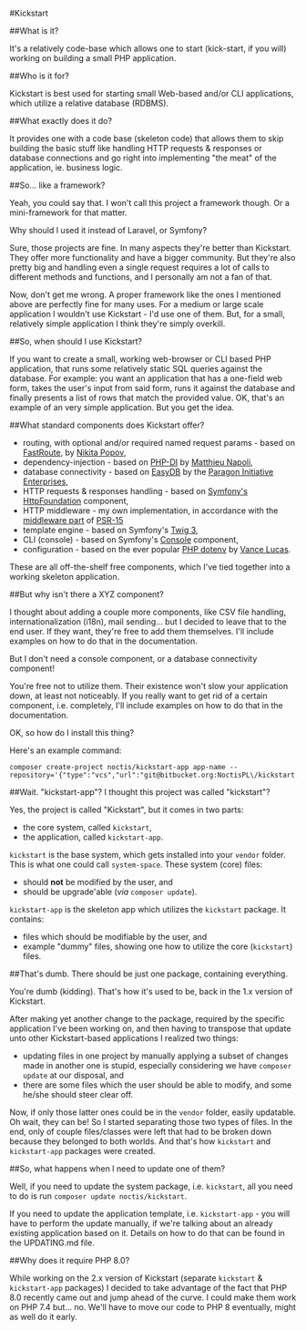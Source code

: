 #Kickstart

##What is it?

It's a relatively code-base which allows one to start (kick-start, if you will) working on building a small PHP application.

##Who is it for?

Kickstart is best used for starting small Web-based and/or CLI applications, which utilize a relative database (RDBMS).

##What exactly does it do?

It provides one with a code base (skeleton code) that allows them to skip 
building the basic stuff like handling HTTP requests & responses or 
database connections and go right into implementing "the meat" of the application, ie.
business logic.

##So... like a framework?

Yeah, you could say that. I won't call this project a framework though. Or a mini-framework for that matter.

Why should I used it instead of Laravel, or Symfony?

Sure, those projects are fine. In many aspects they're better than Kickstart.
They offer more functionality and have a bigger community. But they're also 
pretty big and handling even a single request requires a lot of calls to
different methods and functions, and I personally am not a fan of that.  

Now, don't get me wrong. A proper framework like the ones I mentioned above are
perfectly fine for many uses. For a medium or large scale application I wouldn't
use Kickstart -  I'd use one of them. But, for a small, relatively simple
application I think they're simply overkill.

##So, when should I use Kickstart?

If you want to create a small, working web-browser or CLI based PHP application,
that runs some relatively static SQL queries against the database. For example:
you want an application that has a one-field web form, takes the user's input 
from  said form, runs it against the database and finally presents a list of rows
that match the provided value. OK, that's an example of an very simple application.
But you get the idea.

##What standard components does Kickstart offer?

* routing, with optional and/or required named request params - based on [FastRoute](https://github.com/nikic/FastRoute), by [Nikita Popov](https://github.com/nikic),
* dependency-injection - based on [PHP-DI](https://php-di.org/) by [Matthieu Napoli](https://github.com/mnapoli),
* database connectivity - based on [EasyDB](https://github.com/paragonie/easydb) by the [Paragon Initiative Enterprises](https://paragonie.com/),
* HTTP requests & responses handling - based on [Symfony's](https://symfony.com/) [HttpFoundation](https://symfony.com/doc/5.2/components/http_foundation.html) component,
* HTTP middleware - my own implementation, in accordance with the [middleware part](https://www.php-fig.org/psr/psr-15/#12-middleware) of [PSR-15](https://www.php-fig.org/psr/psr-15/)
* template engine - based on Symfony's [Twig 3](https://twig.symfony.com/doc/3.x/),
* CLI (console) - based on Symfony's [Console](https://symfony.com/doc/5.2/components/console.html) component,
* configuration - based on the ever popular [PHP dotenv](https://github.com/vlucas/phpdotenv) by [Vance Lucas](https://github.com/vlucas).

These are all off-the-shelf free components, which I've tied together into a
working skeleton application.

##But why isn't there a XYZ component?

I thought about adding a couple more components, like CSV file handling,
internationalization (i18n), mail sending... but I decided to leave that to the
end user. If they want, they're free to add them themselves. I'll include 
examples on how to do that in the documentation.

But I don't need a console component, or a database connectivity component!

You're free not to utilize them. Their existence won't slow your application
down, at least not noticeably. If you really want to get rid of a certain
component, i.e. completely, I'll include examples on how to do that in the
documentation.

OK, so how do I install this thing?

Here's an example command:

```
composer create-project noctis/kickstart-app app-name --repository='{"type":"vcs","url":"git@bitbucket.org:NoctisPL\/kickstart.git"}'
```

##Wait. "kickstart-app"? I thought this project was called "kickstart"?

Yes, the project is called "Kickstart", but it comes in two parts:

* the core system, called `kickstart`,
* the application, called `kickstart-app`.

`kickstart` is the base system, which gets installed into your `vendor` folder.
This is what one could call `system-space`. These system (core) files:

* should **not** be modified by the user, and
* should be upgrade'able (_via_ `composer update`).

`kickstart-app` is the skeleton app which utilizes the `kickstart` package.
It contains:

* files which should be modifiable by the user, and
* example "dummy" files, showing one how to utilize the core (`kickstart`) files.

##That's dumb. There should be just one package, containing everything.

You're dumb (kidding). That's how it's used to be, back in the 1.x version of 
Kickstart.

After making yet another change to the package, required by the specific
application I've been working on, and then having to transpose that update
unto other Kickstart-based applications I realized two things:

* updating files in one project by manually applying a subset of changes made 
  in another one is stupid, especially considering we have 
  `composer update` at our disposal, and
* there are some files which the user should be able to modify, and some he/she
  should steer clear off.
  
Now, if only those latter ones could be in the `vendor` folder, easily updatable. 
Oh wait, they can be! So I started separating those two types of files. 
In the end, only of couple files/classes were left that had to be broken down
because they belonged to both worlds. And that's how `kickstart` and 
`kickstart-app` packages were created.

##So, what happens when I need to update one of them?

Well, if you need to update the system package, i.e. `kickstart`, all you need
to do is run `composer update noctis/kickstart`.

If you need to update the application template, i.e. `kickstart-app` - you will
have to perform the update manually, if we're talking about an already existing
application based on it. Details on how to do that can be found in the 
UPDATING.md file.

##Why does it require PHP 8.0?

While working on the 2.x version of Kickstart (separate `kickstart` & 
`kickstart-app` packages) I decided to take advantage of the fact that PHP 8.0
recently came out and jump ahead of the curve. I could make them work on
PHP 7.4 but... no. We'll have to move our code to PHP 8 eventually, might as
well do it early.